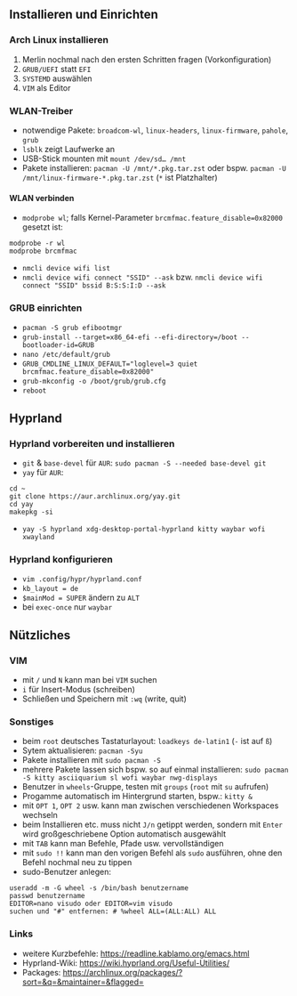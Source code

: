## Installieren und Einrichten
### Arch Linux installieren
1. Merlin nochmal nach den ersten Schritten fragen (Vorkonfiguration)
2. `GRUB/UEFI` statt `EFI`
3. `SYSTEMD` auswählen
4. `VIM` als Editor

### WLAN-Treiber
- notwendige Pakete: `broadcom-wl`, `linux-headers`, `linux-firmware`, `pahole`, `grub`
- `lsblk` zeigt Laufwerke an
- USB-Stick mounten mit `mount /dev/sd… /mnt`
- Pakete installieren: `pacman -U /mnt/*.pkg.tar.zst` oder bspw. `pacman -U /mnt/linux-firmware-*.pkg.tar.zst` (`*` ist Platzhalter)

#### WLAN verbinden
- `modprobe wl`; falls Kernel-Parameter `brcmfmac.feature_disable=0x82000` gesetzt ist:
```
modprobe -r wl
modprobe brcmfmac
```
- `nmcli device wifi list`
- `nmcli device wifi connect "SSID" --ask` bzw. `nmcli device wifi connect "SSID" bssid B:S:S:I:D --ask`

### GRUB einrichten
- `pacman -S grub efibootmgr`
- `grub-install --target=x86_64-efi --efi-directory=/boot --bootloader-id=GRUB`
- `nano /etc/default/grub`
- `GRUB_CMDLINE_LINUX_DEFAULT="loglevel=3 quiet brcmfmac.feature_disable=0x82000"`
- `grub-mkconfig -o /boot/grub/grub.cfg`
- `reboot`

## Hyprland 
### Hyprland vorbereiten und installieren
- `git` & `base-devel` für `AUR`: `sudo pacman -S --needed base-devel git`
- `yay` für `AUR`:
```
cd ~
git clone https://aur.archlinux.org/yay.git
cd yay
makepkg -si
```
- `yay -S hyprland xdg-desktop-portal-hyprland kitty waybar wofi xwayland`

### Hyprland konfigurieren
- `vim .config/hypr/hyprland.conf`
- `kb_layout = de`
- `$mainMod = SUPER` ändern zu `ALT`
- bei `exec-once` nur `waybar`

## Nützliches
### VIM
- mit `/` und `N` kann man bei `VIM` suchen
- `i` für Insert-Modus (schreiben)
- Schließen und Speichern mit `:wq` (write, quit)

### Sonstiges
- beim `root` deutsches Tastaturlayout: `loadkeys de-latin1` (`-` ist auf `ß`)
- Sytem aktualisieren: `pacman -Syu`
- Pakete installieren mit `sudo pacman -S`
- mehrere Pakete lassen sich bspw. so auf einmal installieren: `sudo pacman -S kitty asciiquarium sl wofi waybar nwg-displays`
- Benutzer in `wheels`-Gruppe, testen mit `groups` (`root` mit `su` aufrufen)
- Progamme automatisch im Hintergrund starten, bspw.: `kitty &`
- mit `OPT 1`, `OPT 2` usw. kann man zwischen verschiedenen Workspaces wechseln
- beim Installieren etc. muss nicht `J/n` getippt werden, sondern mit `Enter` wird großgeschriebene Option automatisch ausgewählt
- mit `TAB` kann man Befehle, Pfade usw. vervollständigen
- mit `sudo !!` kann man den vorigen Befehl als `sudo` ausführen, ohne den Befehl nochmal neu zu tippen
- sudo-Benutzer anlegen:
```
useradd -m -G wheel -s /bin/bash benutzername
passwd benutzername
EDITOR=nano visudo oder EDITOR=vim visudo
suchen und "#" entfernen: # %wheel ALL=(ALL:ALL) ALL
```

### Links
- weitere Kurzbefehle: https://readline.kablamo.org/emacs.html
- Hyprland-Wiki: https://wiki.hyprland.org/Useful-Utilities/
- Packages: https://archlinux.org/packages/?sort=&q=&maintainer=&flagged=
